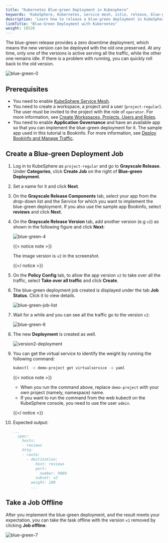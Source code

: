 ```yaml
---
title: "Kubernetes Blue-green Deployment in Kubesphere"
keywords: 'KubeSphere, Kubernetes, service mesh, istio, release, blue-green deployment'
description: 'Learn how to release a blue-green deployment in KubeSphere.'
linkTitle: "Blue-Green Deployment with Kubernetes"
weight: 10520
---
```



The blue-green release provides a zero downtime deployment, which means the new version can be deployed with the old one preserved. At any time, only one of the versions is active serving all the traffic, while the other one remains idle. If there is a problem with running, you can quickly roll back to the old version.

![blue-green-0](/images/docs/project-user-guide/grayscale-release/blue-green-deployment/blue-green-0.png)


## Prerequisites

- You need to enable [KubeSphere Service Mesh](../../../pluggable-components/service-mesh/).
- You need to create a workspace, a project and a user (`project-regular`). The user must be invited to the project with the role of `operator`. For more information, see [Create Workspaces, Projects, Users and Roles](../../../quick-start/create-workspace-and-project/).
- You need to enable **Application Governance** and have an available app so that you can implement the blue-green deployment for it. The sample app used in this tutorial is Bookinfo. For more information, see [Deploy Bookinfo and Manage Traffic](../../../quick-start/deploy-bookinfo-to-k8s/).

## Create a Blue-green Deployment Job

1. Log in to KubeSphere as `project-regular` and go to **Grayscale Release**. Under **Categories**, click **Create Job** on the right of **Blue-green Deployment**.

2. Set a name for it and click **Next**.

3. On the **Grayscale Release Components** tab, select your app from the drop-down list and the Service for which you want to implement the blue-green deployment. If you also use the sample app Bookinfo, select **reviews** and click **Next**.

4. On the **Grayscale Release Version** tab, add another version (e.g `v2`) as shown in the following figure and click **Next**:

   ![blue-green-4](/images/docs/project-user-guide/grayscale-release/blue-green-deployment/blue-green-4.png)

   {{< notice note >}}

   The image version is `v2` in the screenshot.

   {{</ notice >}} 

5. On the **Policy Config** tab, to allow the app version `v2` to take over all the traffic, select **Take over all traffic** and click **Create**.

6. The blue-green deployment job created is displayed under the tab **Job Status**. Click it to view details.

   ![blue-green-job-list](/images/docs/project-user-guide/grayscale-release/blue-green-deployment/blue-green-job-list.png)

7. Wait for a while and you can see all the traffic go to the version `v2`:

   ![blue-green-6](/images/docs/project-user-guide/grayscale-release/blue-green-deployment/blue-green-6.png)

8. The new **Deployment** is created as well.

   ![version2-deployment](/images/docs/project-user-guide/grayscale-release/blue-green-deployment/version2-deployment.png)

9. You can get the virtual service to identify the weight by running the following command:

   ```bash
   kubectl -n demo-project get virtualservice -o yaml
   ```

   {{< notice note >}} 

   - When you run the command above, replace `demo-project` with your own project (namely, namespace) name.
   - If you want to run the command from the web kubectl on the KubeSphere console, you need to use the user `admin`.

   {{</ notice >}}

10. Expected output:

    ```yaml
    ...
      spec:
        hosts:
        - reviews
        http:
        - route:
          - destination:
              host: reviews
              port:
                number: 9080
              subset: v2
            weight: 100
            ...
    ```

## Take a Job Offline

After you implement the blue-green deployment, and the result meets your expectation, you can take the task offline with the version `v1` removed by clicking **Job offline**.

![blue-green-7](/images/docs/project-user-guide/grayscale-release/blue-green-deployment/blue-green-7.png)

